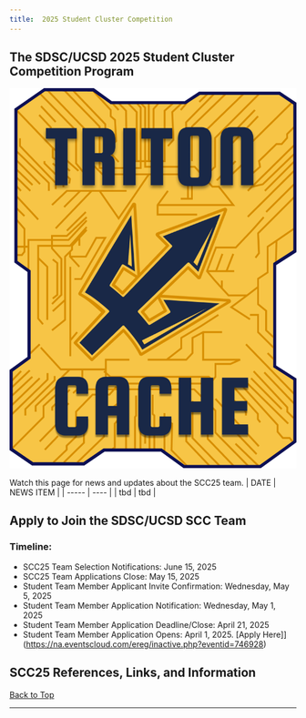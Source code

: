 ```yaml
---
title:  2025 Student Cluster Competition
---
```


## The SDSC/UCSD 2025 Student Cluster Competition Program  
![Triton Cache](/source/images/Triton-Cache-v1-logo.png)



Watch this page for news and updates about the SCC25 team.
| DATE | NEWS ITEM |
| ----- | ---- |
|  tbd |  tbd |
<br/>

<!-----
<a name="top">Contents:
* [About the Team](#about-team)
* [SCC24 Team Sponsors](#sponsors)
* [SCC24 Team Application Deadlines](#apply)
* [SCC24 References, Links, and Information](#refs)

  <hr>

## About the SCC25 Competition Team<a name="about-team"></a>

For more information about the team, see our [team page](scc25TeamInfo).

[Back to Top](#top)
<hr>

## SCC24 Team Sponsors<a name="sponsors"></a>
* describe sponsors and link to sponsor page.
  
[Back to Top](#top)
<hr>
----->

## Apply to Join the SDSC/UCSD SCC Team<a name="apply"></a>

### Timeline:
* SCC25 Team Selection Notifications: June 15, 2025
* SCC25 Team Applications Close: May 15, 2025
* Student Team Member Applicant Invite Confirmation: Wednesday, May 5, 2025
* Student Team Member Application Notification: Wednesday, May 1, 2025    
* Student Team Member Application Deadline/Close:  April 21, 2025
* Student Team Member Application Opens: April 1, 2025. [Apply Here]](https://na.eventscloud.com/ereg/inactive.php?eventid=746928)

<!-----
    
The San Diego Supercomputer Center (SDSC) and UC San Diego are putting together a team to compete in the Student Cluster Competition (SCC), held at the annual Supercomputing conference SC21 in St. Louis, Missouri. SCC was developed in 2007 to immerse undergraduate and high school students in high performance computing. The SCC teams consist of 6 students who will design and build a small cluster with support from mentors and hardware and software vendor partners. They will learn designated scientific applications and apply optimization techniques for their chosen architectures. SCC teams compete against teams from around the world, in a non-stop 48-hour challenge to complete a real-world scientific workload, while keeping the cluster up and running, and demonstrating to the judges their HPC skills and knowledge. All team members are invited to attend the conference. In 2020 and 2021, SDSC and UC San Diego hosted competition teams who finished 4th overall. This team had a great experience! See below links for team bio’s and event details.

A team of 6 UC San Diego students will be selected to form the core team, as well as a group of alternates. This team will work together through the summer and fall to build out an HPC cluster at SDSC on the campus of UC San Diego. They will learn to run the SCC24 challenge applications, some of which are listed on the SCC page. This year both the team members and alternates will be enrolled in a 199 course for credit, and will be eligible for CCR credits for associated activities. Team members must be undergraduates in December 2021.

The SCC competition is competitive and requires intense preparation and skill development. We expect each member of the team to commit 10-20 hours a week through summer and fall. The competition will run November 16 – 18, for a continual 48 hours. All team members are required to fully participate during the competition. If you are selected we will assist you to work with professors to help arrange any missed classes. The conference is to be held in St. Louis, Missouri, however, it is still to be determined if this event will be held in-person, remote or hybrid. The application will ask your preference. As part of the application we will ask you for a brief 2-4 sentence bio. If selected this will be used on the competition website. See the SC20 SCC Team site for an example.

[Back to Top](#top)
<hr>
----->

## SCC25 References, Links, and Information<a name="refs"></a>


[Back to Top](#top)
<hr>
